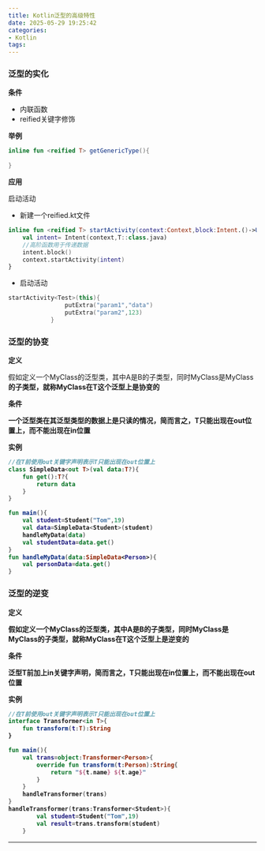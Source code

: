 ```yaml
---
title: Kotlin泛型的高级特性
date: 2025-05-29 19:25:42
categories:
- Kotlin
tags:
---
```


### 泛型的实化

**条件**

- 内联函数
- reified关键字修饰

**举例**

```kotlin
inline fun <reified T> getGenericType(){
    
}
```

**应用**

启动活动

- 新建一个reified.kt文件

```kotlin
inline fun <reified T> startActivity(context:Context,block:Intent.()->Unit){
    val intent= Intent(context,T::class.java)
    //高阶函数用于传递数据
    intent.block()
    context.startActivity(intent)
}
```

- 启动活动

```kotlin
startActivity<Test>(this){
                putExtra("param1","data")
                putExtra("param2",123)
            }
```

### 泛型的协变

**定义**

假如定义一个MyClass<T>的泛型类，其中A是B的子类型，同时MyClass<A>是MyClass<B>的子类型，就称MyClass在T这个泛型上是协变的

**条件**

一个泛型类在其泛型类型的数据上是只读的情况，简而言之，T只能出现在out位置上，而不能出现在in位置

**实例**

```kotlin
//在T前使用out关键字声明表示T只能出现在out位置上
class SimpleData<out T>(val data:T?){
    fun get():T?{
        return data
    }
}
```

```kotlin
fun main(){
    val student=Student("Tom",19)
    val data=SimpleData<Student>(student)
    handleMyData(data)
    val studentData=data.get()
}
fun handleMyData(data:SimpleData<Person>){
    val personData=data.get()
}
```

### 泛型的逆变

**定义**

假如定义一个MyClass<T>的泛型类，其中A是B的子类型，同时MyClass<B>是MyClass<A>的子类型，就称MyClass在T这个泛型上是逆变的

**条件**

泛型T前加上in关键字声明，简而言之，T只能出现在in位置上，而不能出现在out位置

**实例**

```kotlin
//在T前使用out关键字声明表示T只能出现在out位置上
interface Transformer<in T>{
    fun transform(t:T):String
}
```

```kotlin
fun main(){
    val trans=object:Transformer<Person>{
        override fun transform(t:Person):String{
            return "${t.name} ${t.age}"
        }
    }
    handleTransformer(trans)
}
handleTransformer(trans:Transformer<Student>){
        val student=Student("Tom",19)
    	val result=trans.transform(student)
    }
```

------

